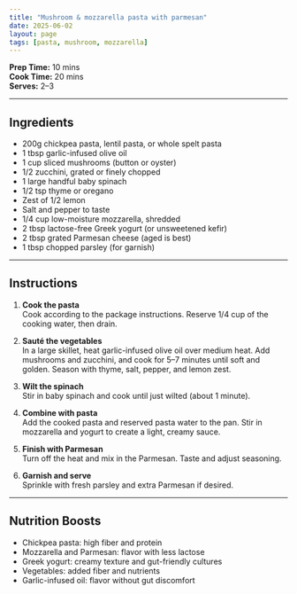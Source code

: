 ```yaml
---
title: "Mushroom & mozzarella pasta with parmesan"
date: 2025-06-02
layout: page
tags: [pasta, mushroom, mozzarella]
---
```



**Prep Time:** 10 mins  
**Cook Time:** 20 mins  
**Serves:** 2–3

---

## Ingredients

- 200g chickpea pasta, lentil pasta, or whole spelt pasta  
- 1 tbsp garlic-infused olive oil  
- 1 cup sliced mushrooms (button or oyster)  
- 1/2 zucchini, grated or finely chopped  
- 1 large handful baby spinach  
- 1/2 tsp thyme or oregano  
- Zest of 1/2 lemon  
- Salt and pepper to taste  
- 1/4 cup low-moisture mozzarella, shredded  
- 2 tbsp lactose-free Greek yogurt (or unsweetened kefir)  
- 2 tbsp grated Parmesan cheese (aged is best)  
- 1 tbsp chopped parsley (for garnish)

---

## Instructions

1. **Cook the pasta**  
   Cook according to the package instructions. Reserve 1/4 cup of the cooking water, then drain.

2. **Sauté the vegetables**  
   In a large skillet, heat garlic-infused olive oil over medium heat. Add mushrooms and zucchini, and cook for 5–7 minutes until soft and golden. Season with thyme, salt, pepper, and lemon zest.

3. **Wilt the spinach**  
   Stir in baby spinach and cook until just wilted (about 1 minute).

4. **Combine with pasta**  
   Add the cooked pasta and reserved pasta water to the pan. Stir in mozzarella and yogurt to create a light, creamy sauce.

5. **Finish with Parmesan**  
   Turn off the heat and mix in the Parmesan. Taste and adjust seasoning.

6. **Garnish and serve**  
   Sprinkle with fresh parsley and extra Parmesan if desired.

---

## Nutrition Boosts

- Chickpea pasta: high fiber and protein  
- Mozzarella and Parmesan: flavor with less lactose  
- Greek yogurt: creamy texture and gut-friendly cultures  
- Vegetables: added fiber and nutrients  
- Garlic-infused oil: flavor without gut discomfort
